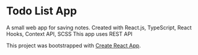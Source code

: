 # Todo List App

A small web app for saving notes.
Created with React.js, TypeScript, React Hooks, Context API, SCSS
This app uses REST API

This project was bootstrapped with [Create React App](https://github.com/facebook/create-react-app).
